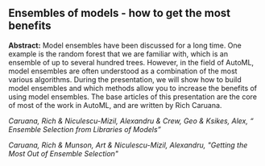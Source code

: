 ## Ensembles of models - how to get the most benefits

**Abstract:** Model ensembles have been discussed for a long time. One example is the random forest that we are familiar with, which is an ensemble of up to several hundred trees. However, in the field of AutoML, model ensembles are often understood as a combination of the most various algorithms. During the presentation, we will show how to build model ensembles and which methods allow you to increase the benefits of using model ensembles. The base articles of this presentation are the core of most of the work in AutoML, and are written by Rich Caruana.

*Caruana, Rich & Niculescu-Mizil, Alexandru & Crew, Geo & Ksikes, Alex, “ Ensemble Selection from Libraries of Models”*

*Caruana, Rich & Munson, Art & Niculescu-Mizil, Alexandru, "Getting the Most Out of Ensemble Selection"*